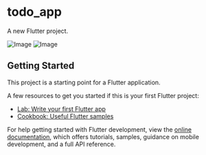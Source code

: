 # todo_app

A new Flutter project.

![Image](https://github.com/user-attachments/assets/ddba6267-47e0-4f64-8bc4-57b1be65ce09)
![Image](https://github.com/user-attachments/assets/86d26a21-7b05-4e24-8bb7-19b7b60d91af)




## Getting Started

This project is a starting point for a Flutter application.

A few resources to get you started if this is your first Flutter project:

- [Lab: Write your first Flutter app](https://docs.flutter.dev/get-started/codelab)
- [Cookbook: Useful Flutter samples](https://docs.flutter.dev/cookbook)

For help getting started with Flutter development, view the
[online documentation](https://docs.flutter.dev/), which offers tutorials,
samples, guidance on mobile development, and a full API reference.
